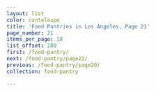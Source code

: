 ```yaml
---
layout: list
color: canteloupe
title: 'Food Pantries in Los Angeles, Page 21'
page_number: 21
items_per_page: 10
list_offset: 200
first: /food-pantry/
next: /food-pantry/page22/
previous: /food-pantry/page20/
collection: food-pantry

---
```

